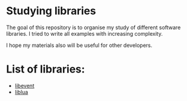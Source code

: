 # Studying libraries

The goal of this repository is to organise my study of different software libraries. I tried to write all examples with increasing complexity.

I hope my materials also will be useful for other developers.

# List of libraries:
- [libevent](https://libevent.org/)
- [liblua](https://www.lua.org/)
